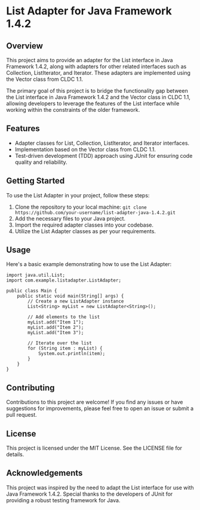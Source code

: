 # List Adapter for Java Framework 1.4.2
## Overview
This project aims to provide an adapter for the List interface in Java Framework 1.4.2, along with adapters for other related interfaces such as Collection, ListIterator, and Iterator. These adapters are implemented using the Vector class from CLDC 1.1.

The primary goal of this project is to bridge the functionality gap between the List interface in Java Framework 1.4.2 and the Vector class in CLDC 1.1, allowing developers to leverage the features of the List interface while working within the constraints of the older framework.

## Features
- Adapter classes for List, Collection, ListIterator, and Iterator interfaces.
- Implementation based on the Vector class from CLDC 1.1.
- Test-driven development (TDD) approach using JUnit for ensuring code quality and reliability.
## Getting Started
To use the List Adapter in your project, follow these steps:

1. Clone the repository to your local machine:
`git clone https://github.com/your-username/list-adapter-java-1.4.2.git`
2. Add the necessary files to your Java project.
3. Import the required adapter classes into your codebase.
3. Utilize the List Adapter classes as per your requirements.

## Usage
Here's a basic example demonstrating how to use the List Adapter:
````
import java.util.List;
import com.example.listadapter.ListAdapter;

public class Main {
    public static void main(String[] args) {
        // Create a new ListAdapter instance
        List<String> myList = new ListAdapter<String>();

        // Add elements to the list
        myList.add("Item 1");
        myList.add("Item 2");
        myList.add("Item 3");

        // Iterate over the list
        for (String item : myList) {
            System.out.println(item);
        }
    }
}
````
## Contributing
Contributions to this project are welcome! If you find any issues or have suggestions for improvements, please feel free to open an issue or submit a pull request.

## License
This project is licensed under the MIT License. See the LICENSE file for details.

## Acknowledgements
This project was inspired by the need to adapt the List interface for use with Java Framework 1.4.2.
Special thanks to the developers of JUnit for providing a robust testing framework for Java.

